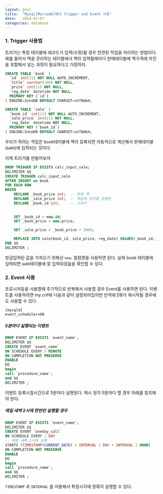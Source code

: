 ```yaml
---
layout: post
title:  "Mysql[Mariadb]에서 Trigger and Event 사용"
date:   2019-07-07
categories: database
---
```


### 1. Trigger 사용법 

트리거는 특정 테이블에 레코드가 입력(수정)될 경우 연관된 작업을 처리하는 방법이다. 예를 들어서 책을 관리하는 테이블에서 책이 입력될때마다 판매테이블에 책가격에 마진을 포함해서 넣는 과정이 필요하다고 가정하자.

``` sql 
CREATE TABLE `book` (
  `id` int(11) NOT NULL AUTO_INCREMENT,
  `title` varchar(100) NOT NULL,
  `price` int(11) NOT NULL,
  `reg_date` datetime NOT NULL,
  PRIMARY KEY (`id`)
) ENGINE=InnoDB DEFAULT CHARSET=utf8mb4;

CREATE TABLE `sale` (
  `book_id` int(11) NOT NULL AUTO_INCREMENT,
  `sale_price` int(11) NOT NULL,
  `reg_date` datetime NOT NULL,
  PRIMARY KEY (`book_id`)
) ENGINE=InnoDB DEFAULT CHARSET=utf8mb4;
```

우리가 하려는 작업은 book테이블에 책이 등록되면 자동적으로 계산해서 판매테이블(sale)에 입력되는 것이다. 

이제 트리거를 만들어보자 

```sql 
DROP TRIGGER IF EXISTS calc_input_sale;
DELIMITER $$
CREATE TRIGGER calc_input_sale
AFTER INSERT on book
FOR EACH ROW 
BEGIN
	DECLARE _book_price int;  -- 원래 책
	DECLARE _sale_price int;  -- 책값에 마진을 포함한 
	DECLARE _book_id int;	  -- 고유키 
	
	
	SET _book_id = new.id;
	SET _book_price = new.price;

	SET _sale_price = _book_price + 1000;

    REPLACE INTO sale(book_id, sale_price, reg_date) VALUES(_book_id, _sale_price, now());
END $$  
DELIMITER ;

```

방금입력된 값을 가져오기 위해선 `new`. 컬럼명을 사용하면 된다. 실제 book 테이블에 입력되면 sale테이블에 잘 입력되었음을 확인할 수 있다. 

### 2. Event 사용 

프로시저등을 사용할때 주기적으로 반복해서 사용할 경우 Event를 사용하면 된다.  이벤트를 사용하려면 my.cnf에 다음과 같이 설정되어있어만 만약에 DB가 재시작될 경우에도 사용할 수 있다. 

``` 
[mysqld]
event_scheduler=ON
```

##### 5분마다 실행되는 이벤트 

``` sql 
DROP EVENT IF EXISTS `event_name`;
DELIMITER $$
CREATE EVENT `event_name`
ON SCHEDULE EVERY 5 MINUTE
ON COMPLETION NOT PRESERVE
ENABLE
DO 
begin
call `procedure_name`;
end $$
DELIMITER ;
```

이벤트 등록시점시간으로 5분마다 실행된다. 매시 정각 5분마다 할 경우 아래를 참조해야 한다. 

##### 매일 새벽 2시에 한번만 실행할 경우 

``` sql 
DROP EVENT IF EXISTS `event_name`;
DELIMITER $$
CREATE EVENT `oneday_call`
ON SCHEDULE EVERY 1 DAY 
-- 매일 새벽 2시에 실행 
STARTS (TIMESTAMP(CURRENT_DATE) + INTERVAL 1 DAY + INTERVAL 2 HOUR)
ON COMPLETION NOT PRESERVE
ENABLE
DO 
begin
call `procedure_name`;
end $$
DELIMITER ;
```

`TIMESTAMP` 과 `INTERVAL`  를 이용해서 특정시각에 정확히 실행할 수 있다. 

